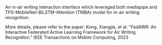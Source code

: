 An in-air writing interaction interface which leveraged both mediapipe and TPS-MobileNet-BiLSTM-Attention (TMBA) model for in-air writing recognition.

More details, please refer to the paper:  Kong, Xiangjie, et al. "FedAWR: An Interactive Federated Active Learning Framework for Air Writing Recognition." IEEE Transactions on Mobile Computing, 2023